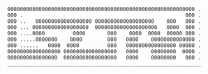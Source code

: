

    000000000000000000000000000000000000000000000000000000000000 .  
    000 .                                                    000 .  
    000 ..   000000000000000000 0000000000000000000    000   000 .  
    000 ... 000000000000000000  00000000000000000000   0000  000 .  
    000 ....0000         0000       000    0000  0000  00000 000 .  
    000 .....0000000    0000        000   0000    0000O000000000 .  
    000 ......   0000  0000         000   000000000000O000 00000 .  
    00000000000000000 00000000000000000   0000    0000O000  0000 .  
    0000000000000000  00000000000000000   0000    0000O000   000 .  
    ______________________________________________________________  
